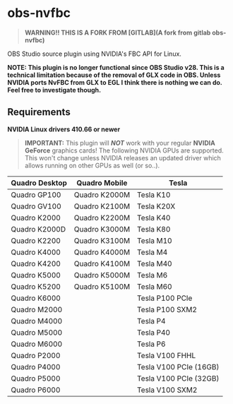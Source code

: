 # obs-nvfbc

> **WARNING!! THIS IS A FORK FROM [GITLAB](A fork from gitlab obs-nvfbc)**

OBS Studio source plugin using NVIDIA's FBC API for Linux.

**NOTE: This plugin is no longer functional since OBS Studio v28. This is a technical limitation because of the removal of GLX code in OBS. Unless NVIDIA ports NvFBC from GLX to EGL I think there is nothing we can do. Feel free to investigate though.** 

## Requirements

**NVIDIA Linux drivers 410.66 or newer**

> **IMPORTANT:** This plugin will **_NOT_** work with your regular **NVIDIA GeForce** graphics cards! The following NVIDIA GPUs are supported. This won't change unless NVIDIA releases an updated driver which allows running on other GPUs as well (or so..).

| Quadro Desktop | Quadro Mobile | Tesla
|----------------|---------------|------
| Quadro GP100   | Quadro K2000M | Tesla K10
| Quadro GV100   | Quadro K2100M | Tesla K20X
| Quadro K2000   | Quadro K2200M | Tesla K40
| Quadro K2000D  | Quadro K3000M | Tesla K80
| Quadro K2200   | Quadro K3100M | Tesla M10
| Quadro K4000   | Quadro K4000M | Tesla M4
| Quadro K4200   | Quadro K4100M | Tesla M40
| Quadro K5000   | Quadro K5000M | Tesla M6
| Quadro K5200   | Quadro K5100M | Tesla M60
| Quadro K6000   |               | Tesla P100 PCIe
| Quadro M2000   |               | Tesla P100 SXM2
| Quadro M4000   |               | Tesla P4
| Quadro M5000   |               | Tesla P40
| Quadro M6000   |               | Tesla P6
| Quadro P2000   |               | Tesla V100 FHHL
| Quadro P4000   |               | Tesla V100 PCIe (16GB)
| Quadro P5000   |               | Tesla V100 PCIe (32GB)
| Quadro P6000   |               | Tesla V100 SXM2
